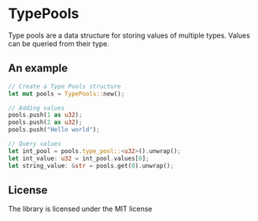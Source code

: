 # TypePools

Type pools are a data structure for storing values of multiple types.
Values can be queried from their type.

## An example

```rust
// Create a Type Pools structure
let mut pools = TypePools::new();

// Adding values
pools.push(1 as u32);
pools.push(2 as u32);
pools.push("Hello world");

// Query values
let int_pool = pools.type_pool::<u32>().unwrap();
let int_value: u32 = int_pool.values[0];
let string_value: &str = pools.get(0).unwrap();
```

## License

The library is licensed under the MIT license


